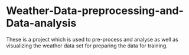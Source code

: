 # Weather-Data-preprocessing-and-Data-analysis
These is a project which is used to pre-process and analyse as well as visualizing the weather data set for preparing the data for training.
